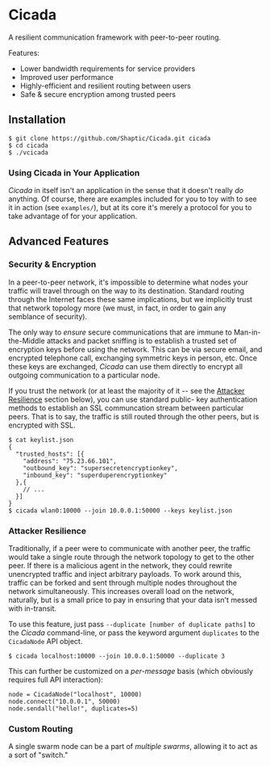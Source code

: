 # Cicada #
A resilient communication framework with peer-to-peer routing.

Features:

  - Lower bandwidth requirements for service providers
  - Improved user performance
  - Highly-efficient and resilient routing between users
  - Safe & secure encryption among trusted peers

## Installation ##
    $ git clone https://github.com/Shaptic/Cicada.git cicada
    $ cd cicada
    $ ./vcicada

### Using Cicada in Your Application ###
_Cicada_ in itself isn't an application in the sense that it doesn't really
_do_ anything. Of course, there are examples included for you to toy with to
see it in action (see `examples/`), but at its core it's merely a protocol for
you to take advantage of for your application.

## Advanced Features ##

### Security & Encryption ###
In a peer-to-peer network, it's impossible to determine what nodes your traffic
will travel through on the way to its destination. Standard routing through the
Internet faces these same implications, but we implicitly trust that network
topology more (we must, in fact, in order to gain any semblance of security).

The only way to _ensure_ secure communications that are immune to 
Man-in-the-Middle attacks and packet sniffing is to establish a trusted set of
encryption keys before using the network. This can be via secure email, and
encrypted telephone call, exchanging symmetric keys in person, etc. Once these
keys are exchanged, _Cicada_ can use them directly to encrypt all outgoing
communication to a particular node.

If you trust the network (or at least the majority of it -- see the [Attacker
Resilience](#attacker-resilience) section below), you can use standard public-
key authentication methods to establish an SSL communcation stream between
particular peers. That is to say, the traffic is still routed through the other
peers, but is encrypted with SSL.

    $ cat keylist.json
    { 
      "trusted_hosts": [{
        "address": "75.23.66.101",
        "outbound_key": "supersecretencryptionkey",
        "inbound_key": "superduperencryptionkey"
      },{
        // ...
      }]
    }
    $ cicada wlan0:10000 --join 10.0.0.1:50000 --keys keylist.json


### Attacker Resilience ###
Traditionally, if a peer were to communicate with another peer, the traffic
would take a single route through the network topology to get to the other
peer. If there is a malicious agent in the network, they could rewrite
unencrypted traffic and inject arbitrary payloads. To work around this, traffic
can be forked and sent through multiple nodes throughout the network
simultaneously. This increases overall load on the network, naturally, but is a
small price to pay in ensuring that your data isn't messed with in-transit.

To use this feature, just pass `--duplicate [number of duplicate paths]` to the
_Cicada_ command-line, or pass the keyword argument `duplicates` to the
`CicadaNode` API object.

    $ cicada localhost:10000 --join 10.0.0.1:50000 --duplicate 3

This can further be customized on a _per-message_ basis (which obviously requires full API interaction):

    node = CicadaNode("localhost", 10000)
    node.connect("10.0.0.1", 50000)
    node.sendall("hello!", duplicates=5)

### Custom Routing ###
A single swarm node can be a part of _multiple swarms_, allowing it to act as a sort of "switch."
